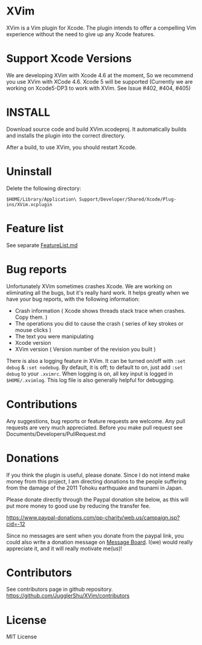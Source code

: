 XVim
=======

XVim is a Vim plugin for Xcode. The plugin intends to offer a compelling Vim experience without the need to give up any Xcode features.

Support Xcode Versions
=============
We are developing XVim with Xcode 4.6 at the moment, So we recommend you use XVim with XCode 4.6. 
Xcode 5 will be supported (Currently we are working on Xcode5-DP3 to work with XVim. See Issue #402, #404, #405)

INSTALL
=======

Download source code and build XVim.xcodeproj. 
It automatically builds and installs the plugin into the correct directory.

After a build, to use XVim, you should restart Xcode.

Uninstall
=============
Delete the following directory:

    $HOME/Library/Application\ Support/Developer/Shared/Xcode/Plug-ins/XVim.xcplugin

Feature list
=============
See separate [FeatureList.md](https://github.com/JugglerShu/XVim/blob/master/Documents/Users/FeatureList.md)

Bug reports
=============
Unfortunately XVim sometimes crashes Xcode. We are working on eliminating all the bugs, but it's really hard work.
It helps greatly when we have your bug reports, with the following information:
 * Crash information ( Xcode shows threads stack trace when crashes. Copy them. )
 * The operations you did to cause the crash ( series of key strokes or mouse clicks )
 * The text you were manipulating
 * Xcode version 
 * XVim version ( Version number of the revision you built )

There is also a logging feature in XVim. It can be turned on/off with `:set debug` & `:set nodebug`.
By default, it is off; to default to on, just add `:set debug` to your `.xvimrc`.
When logging is on, all key input is logged in `$HOME/.xvimlog`.
This log file is also generally helpful for debugging.

Contributions
=============
Any suggestions, bug reports or feature requests are welcome.
Any pull requests are very much appreciated.
Before you make pull request see Documents/Developers/PullRequest.md

Donations
===========
If you think the plugin is useful, please donate.
Since I do not intend make money from this project, I am directing donations
to the people suffering from the damage of the 2011 Tohoku earthquake and tsunami in Japan.

Please donate directly through the Paypal donation site below, as
this will put more money to good use by reducing the transfer fee.

https://www.paypal-donations.com/pp-charity/web.us/campaign.jsp?cid=-12

Since no messages are sent when you donate from the paypal link, you could also write a donation message on
[Message Board]( https://github.com/JugglerShu/XVim/wiki/Donation-messages-to-XVim ).
I(we) would really appreciate it, and it will really motivate me(us)!

Contributors
============
See contributors page in github repository.
https://github.com/JugglerShu/XVim/contributors

License
============
MIT License

